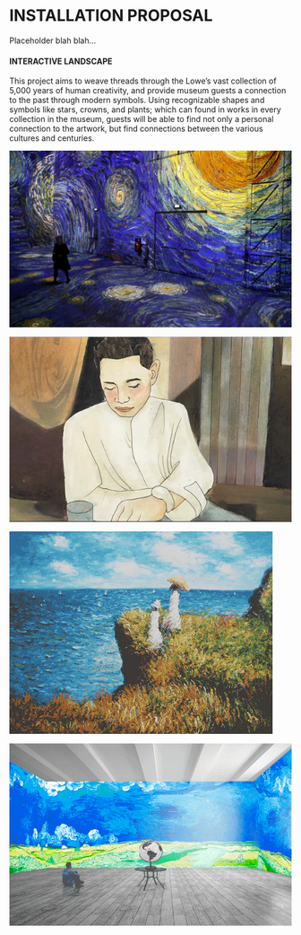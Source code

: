 # INSTALLATION PROPOSAL

Placeholder blah blah...

#### INTERACTIVE LANDSCAPE
This project aims to weave threads through the Lowe’s vast collection of 5,000 years of human creativity, and provide museum guests a connection to the past through modern symbols. Using recognizable shapes and symbols like stars, crowns, and plants; which can found in works in every collection in the museum, guests will be able to find not only a personal connection to the artwork, but find connections between the various cultures and centuries.

![s](https://github.com/artdelolo/CIM595-795-Installations/blob/master/HW/Installation/instal.jpg)

![s](https://github.com/artdelolo/CIM595-795-Installations/blob/master/HW/Installation/instal-2.gif)

![s](https://github.com/artdelolo/CIM595-795-Installations/blob/master/HW/Installation/instal-3.gif)

![s](https://github.com/artdelolo/CIM595-795-Installations/blob/master/HW/Installation/instal-4.gif)
